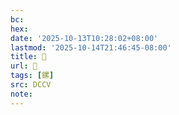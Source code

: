 ```yaml
---
bc:
hex:
date: '2025-10-13T10:28:02+08:00'
lastmod: '2025-10-14T21:46:45-08:00'
title: 􂉋
url: 􂉋
tags: [鏍]
src: DCCV
note:
---
```

